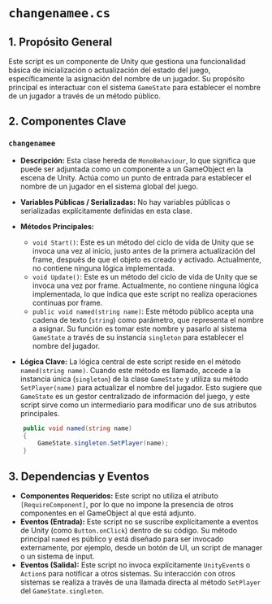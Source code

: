 # `changenamee.cs`

## 1. Propósito General
Este script es un componente de Unity que gestiona una funcionalidad básica de inicialización o actualización del estado del juego, específicamente la asignación del nombre de un jugador. Su propósito principal es interactuar con el sistema `GameState` para establecer el nombre de un jugador a través de un método público.

## 2. Componentes Clave

### `changenamee`
-   **Descripción:** Esta clase hereda de `MonoBehaviour`, lo que significa que puede ser adjuntada como un componente a un GameObject en la escena de Unity. Actúa como un punto de entrada para establecer el nombre de un jugador en el sistema global del juego.
-   **Variables Públicas / Serializadas:** No hay variables públicas o serializadas explícitamente definidas en esta clase.
-   **Métodos Principales:**
    -   `void Start()`: Este es un método del ciclo de vida de Unity que se invoca una vez al inicio, justo antes de la primera actualización del frame, después de que el objeto es creado y activado. Actualmente, no contiene ninguna lógica implementada.
    -   `void Update()`: Este es un método del ciclo de vida de Unity que se invoca una vez por frame. Actualmente, no contiene ninguna lógica implementada, lo que indica que este script no realiza operaciones continuas por frame.
    -   `public void named(string name)`: Este método público acepta una cadena de texto (`string`) como parámetro, que representa el nombre a asignar. Su función es tomar este nombre y pasarlo al sistema `GameState` a través de su instancia `singleton` para establecer el nombre del jugador.

-   **Lógica Clave:** La lógica central de este script reside en el método `named(string name)`. Cuando este método es llamado, accede a la instancia única (`singleton`) de la clase `GameState` y utiliza su método `SetPlayer(name)` para actualizar el nombre del jugador. Esto sugiere que `GameState` es un gestor centralizado de información del juego, y este script sirve como un intermediario para modificar uno de sus atributos principales.

```csharp
    public void named(string name)
    {
        GameState.singleton.SetPlayer(name);
    }
```

## 3. Dependencias y Eventos
-   **Componentes Requeridos:** Este script no utiliza el atributo `[RequireComponent]`, por lo que no impone la presencia de otros componentes en el GameObject al que está adjunto.
-   **Eventos (Entrada):** Este script no se suscribe explícitamente a eventos de Unity (como `Button.onClick`) dentro de su código. Su método principal `named` es público y está diseñado para ser invocado externamente, por ejemplo, desde un botón de UI, un script de manager o un sistema de input.
-   **Eventos (Salida):** Este script no invoca explícitamente `UnityEvent`s o `Action`s para notificar a otros sistemas. Su interacción con otros sistemas se realiza a través de una llamada directa al método `SetPlayer` del `GameState.singleton`.